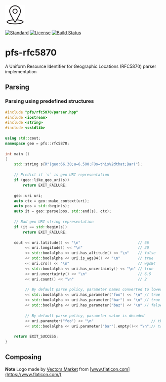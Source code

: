 ![logo](resources/pfs-rfc5870-black_64x64.png)

[![Standard](https://img.shields.io/badge/C%2B%2B-11%2F14%2F17-blue)](https://en.wikipedia.org/wiki/C%2B%2B#Standardization)
[![License](https://img.shields.io/badge/license-MIT-blue.svg)](https://opensource.org/licenses/MIT)
[![Build Status](https://travis-ci.org/semenovf/pfs-rfc5870.svg?branch=master)](https://travis-ci.org/semenovf/pfs-rfc5870)

# pfs-rfc5870
A Uniform Resource Identifier for Geographic Locations (RFC5870) parser implementation

## Parsing

### Parsing using predefined structures

```cpp
#include "pfs/rfc5870/parser.hpp"
#include <iostream>
#include <string>
#include <cstdlib>

using std::cout;
namespace geo = pfs::rfc5870;

int main ()
{
    std::string s{R"(geo:66,30;u=6.500;FOo=this%2dthat;Bar)"};

    // Predict if `s` is geo URI representation
    if (geo::like_geo_uri(s))
        return EXIT_FAILURE;

    geo::uri uri;
    auto ctx = geo::make_context(uri);
    auto pos = std::begin(s);
    auto it = geo::parse(pos, std::end(s), ctx);

    // Bad geo URI string representation
    if (it == std::begin(s))
        return EXIT_FAILURE;

    cout << uri.latitude() << "\n"                          // 66
         << uri.longitude() << "\n"                         // 30
         << std::boolalpha << uri.has_altitude() << "\n"    // false
         << std::boolalpha << uri.is_wgs84() << "\n"        // true
         << uri.crs() << "\n"                               // wgs84
         << std::boolalpha << uri.has_uncertainty() << "\n" // true
         << uri.uncertainty() << "\n"                       // 6.5
         << uri.count() << "\n"                             // 2

         // By default parse policy, parameter names converted to lowercase
         << std::boolalpha << uri.has_parameter("foo") << "\n" // true
         << std::boolalpha << uri.has_parameter("bar") << "\n" // true
         << std::boolalpha << uri.has_parameter("baz") << "\n" // false

         // By default parse policy, parameter value is decoded
         << uri.parameter("foo") << "\n"                          // this-that
         << std::boolalpha << uri.parameter("bar").empty()<< "\n";// true

    return EXIT_SUCCESS;
}
```

## Composing

**Note**
Logo made by [Vectors Market](https://www.flaticon.com/authors/vectors-market) from [www.flaticon.com](https://www.flaticon.com/)
